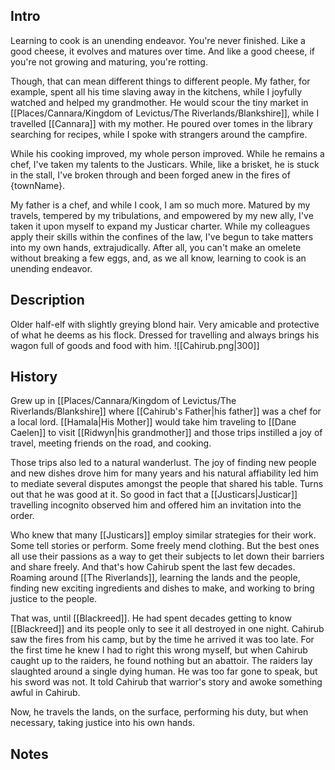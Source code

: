 ## Intro
Learning to cook is an unending endeavor. You're never finished. Like a good cheese, it evolves and matures over time. And like a good cheese, if you're not growing and maturing, you're rotting. 

Though, that can mean different things to different people. My father, for example, spent all his time slaving away in the kitchens, while I joyfully watched and helped my grandmother. He would scour the tiny market in [[Places/Cannara/Kingdom of Levictus/The Riverlands/Blankshire]], while I travelled [[Cannara]] with my mother. He poured over tomes in the library searching for recipes, while I spoke with strangers around the campfire.

While his cooking improved, my whole person improved. While he remains a chef, I've taken my talents to the Justicars. While, like a brisket, he is stuck in the stall, I've broken through and been forged anew in the fires of {townName}.

My father is a chef, and while I cook, I am so much more. Matured by my travels, tempered by my tribulations, and empowered by my new ally, I've taken it upon myself to expand my Justicar charter. While my colleagues apply their skills within the confines of the law, I've begun to take matters into my own hands, extrajudically. After all, you can't make an omelete without breaking a few eggs, and, as we all know, learning to cook is an unending endeavor.

## Description
Older half-elf with slightly greying blond hair. Very amicable and protective of what he deems as his flock. Dressed for travelling and always brings his wagon full of goods and food with him.
![[Cahirub.png|300]]

## History
Grew up in [[Places/Cannara/Kingdom of Levictus/The Riverlands/Blankshire]] where [[Cahirub's Father|his father]] was a chef for a local lord. [[Hamala|His Mother]] would take him traveling to [[Dane Caelen]] to visit [[Ridwyn|his grandmother]] and those trips instilled a joy of travel, meeting friends on the road, and cooking.

Those trips also led to a natural wanderlust. The joy of finding new people and new dishes drove him for many years and his natural affiability led him to mediate several disputes amongst the people that shared his table. Turns out that he was good at it. So good in fact that a [[Justicars|Justicar]] travelling incognito observed him and offered him an invitation into the order.

Who knew that many [[Justicars]] employ similar strategies for their work. Some  tell stories or perform. Some freely mend clothing. But the best ones all use their passions as a way to get their subjects to let down their barriers and share freely. And that's how Cahirub spent the last few decades. Roaming around [[The Riverlands]], learning the lands and the people, finding new exciting ingredients and dishes to make, and working to bring justice to the people.

That was, until [[Blackreed]]. He had spent decades getting to know [[Blackreed]] and its people only to see it all destroyed in one night. Cahirub saw the fires from his camp, but by the time he arrived it was too late. For the first time he knew I had to right this wrong myself, but when Cahirub caught up to the raiders, he found nothing but an abattoir. The raiders lay slaughted around a single dying human. He was too far gone to speak, but his sword was not. It told Cahirub that warrior's story and awoke something awful in Cahirub.

Now, he travels the lands, on the surface, performing his duty, but when necessary, taking justice into his own hands.

## Notes
